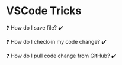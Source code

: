 <h1>VSCode Tricks</h1>

❓ How do I save file? 
✔️

❓ How do I check-in my code change?
✔️

❓ How do I pull code change from GitHub?
✔️

